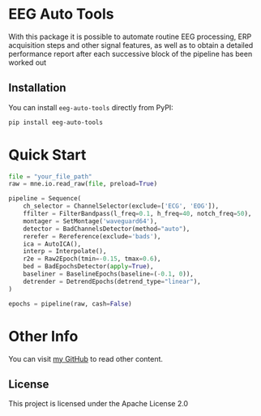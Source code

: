 # EEG Auto Tools

With this package it is possible to automate routine EEG processing, ERP acquisition steps and other signal features, as well as to obtain a detailed performance report after each successive block of the pipeline has been worked out

## Installation

You can install `eeg-auto-tools` directly from PyPI:

```bash
pip install eeg-auto-tools
```

# Quick Start

```python
file = "your_file_path"
raw = mne.io.read_raw(file, preload=True)

pipeline = Sequence(
    ch_selector = ChannelSelector(exclude=['ECG', 'EOG']),
    ffilter = FilterBandpass(l_freq=0.1, h_freq=40, notch_freq=50),
    montager = SetMontage('waveguard64'),
    detector = BadChannelsDetector(method="auto"),
    rerefer = Rereference(exclude='bads'),
    ica = AutoICA(),
    interp = Interpolate(),
    r2e = Raw2Epoch(tmin=-0.15, tmax=0.6),
    bed = BadEpochsDetector(apply=True),
    baseliner = BaselineEpochs(baseline=(-0.1, 0)),
    detrender = DetrendEpochs(detrend_type="linear"),
)

epochs = pipeline(raw, cash=False)
```

# Other Info

You can visit
[my GitHub](https://github.com/MegaSear)
to read other content.

## License

This project is licensed under the Apache License 2.0
